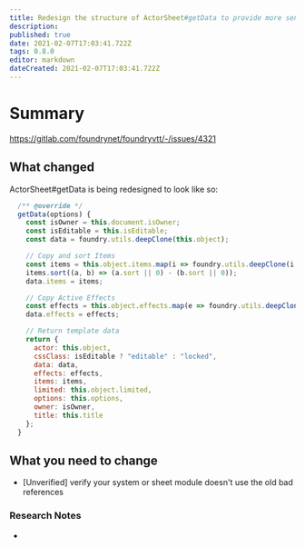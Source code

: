 ```yaml
---
title: Redesign the structure of ActorSheet#getData to provide more sensible references for the actor, its data, and any items or effects that the actor owns.
description: 
published: true
date: 2021-02-07T17:03:41.722Z
tags: 0.8.0
editor: markdown
dateCreated: 2021-02-07T17:03:41.722Z
---
```


# Summary
https://gitlab.com/foundrynet/foundryvtt/-/issues/4321

## What changed

ActorSheet#getData is being redesigned to look like so:

```js
  /** @override */
  getData(options) {
    const isOwner = this.document.isOwner;
    const isEditable = this.isEditable;
    const data = foundry.utils.deepClone(this.object);

    // Copy and sort Items
    const items = this.object.items.map(i => foundry.utils.deepClone(i.data));
    items.sort((a, b) => (a.sort || 0) - (b.sort || 0));
    data.items = items;

    // Copy Active Effects
    const effects = this.object.effects.map(e => foundry.utils.deepClone(e.data));
    data.effects = effects;

    // Return template data
    return {
      actor: this.object,
      cssClass: isEditable ? "editable" : "locked",
      data: data,
      effects: effects,
      items: items,
      limited: this.object.limited,
      options: this.options,
      owner: isOwner,
      title: this.title
    };
  }

```

## What you need to change

- [Unverified] verify your system or sheet module doesn't use the old bad references

### Research Notes

- 